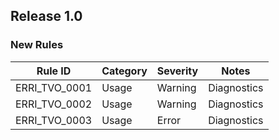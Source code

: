 ## Release 1.0

### New Rules

 Rule ID       | Category | Severity | Notes
---------------|----------|----------|-------------
 ERRI_TVO_0001 | Usage    | Warning  | Diagnostics
 ERRI_TVO_0002 | Usage    | Warning  | Diagnostics
 ERRI_TVO_0003 | Usage    | Error    | Diagnostics
